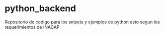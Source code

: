 # python_backend
Repositorio de codigo para los snipets y ejemplos de python esto segun los requerimientos de INACAP

